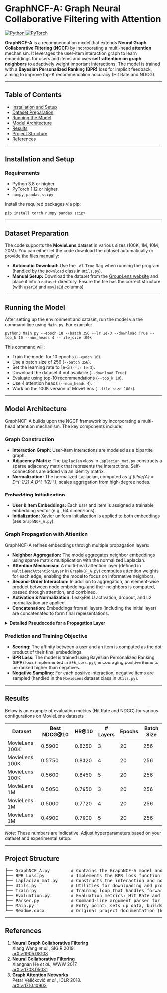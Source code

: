 <h1>GraphNCF-A: Graph Neural Collaborative Filtering with Attention</h1>

<p>
  <a href="https://www.python.org/">
    <img src="https://img.shields.io/badge/python-3.8+-blue.svg" alt="Python">
  </a>
  <a href="https://pytorch.org/">
    <img src="https://img.shields.io/badge/PyTorch-1.12+-orange.svg" alt="PyTorch">
  </a>
</p>

<p>
  <strong>GraphNCF-A</strong> is a recommendation model that extends <strong>Neural Graph Collaborative Filtering (NGCF)</strong> by incorporating a multi-head <strong>attention</strong> mechanism. It leverages the user-item interaction graph to learn embeddings for users and items and uses <strong>self-attention on graph neighbors</strong> to adaptively weight important interactions. The model is trained with a <strong>Bayesian Personalized Ranking (BPR)</strong> loss for implicit feedback, aiming to improve top-K recommendation accuracy (Hit Rate and NDCG).
</p>

<hr>

<h2>Table of Contents</h2>
<ul>
  <li><a href="#installation-and-setup">Installation and Setup</a></li>
  <li><a href="#dataset-preparation">Dataset Preparation</a></li>
  <li><a href="#running-the-model">Running the Model</a></li>
  <li><a href="#model-architecture">Model Architecture</a></li>
  <li><a href="#results">Results</a></li>
  <li><a href="#project-structure">Project Structure</a></li>
  <li><a href="#references">References</a></li>
</ul>

<hr>

<h2 id="installation-and-setup">Installation and Setup</h2>
<h3>Requirements</h3>
<ul>
  <li>Python 3.8 or higher</li>
  <li>PyTorch 1.12 or higher</li>
  <li><code>numpy</code>, <code>pandas</code>, <code>scipy</code></li>
</ul>

<p>Install the required packages via pip:</p>
<pre><code>pip install torch numpy pandas scipy</code></pre>

<hr>

<h2 id="dataset-preparation">Dataset Preparation</h2>
<p>The code supports the <strong>MovieLens</strong> dataset in various sizes (100K, 1M, 10M, 20M). You can either let the code download the dataset automatically or provide the files manually:</p>
<ul>
  <li>
    <strong>Automatic Download:</strong> Use the <code>-dl True</code> flag when running the program (handled by the <code>Download</code> class in <code>Utils.py</code>).
  </li>
  <li>
    <strong>Manual Setup:</strong> Download the dataset from the <a href="https://grouplens.org/datasets/movielens/">GroupLens website</a> and place it into a <code>dataset</code> directory. Ensure the file has the correct structure (with <code>userId</code> and <code>movieId</code> columns).
  </li>
</ul>

<hr>

<h2 id="running-the-model">Running the Model</h2>
<p>After setting up the environment and dataset, run the model via the command line using <code>Main.py</code>. For example:</p>
<pre><code>python3 Main.py --epoch 10 --batch 256 --lr 1e-3 --download True --top_k 10 --num_heads 4 --file_size 100k</code></pre>
<p>This command will:</p>
<ul>
  <li>Train the model for 10 epochs (<code>--epoch 10</code>).</li>
  <li>Use a batch size of 256 (<code>--batch 256</code>).</li>
  <li>Set the learning rate to 1e-3 (<code>--lr 1e-3</code>).</li>
  <li>Download the dataset if not available (<code>--download True</code>).</li>
  <li>Evaluate using top-10 recommendations (<code>--top_k 10</code>).</li>
  <li>Use 4 attention heads (<code>--num_heads 4</code>).</li>
  <li>Work on the 100K version of MovieLens (<code>--file_size 100k</code>).</li>
</ul>

<hr>

<h2 id="model-architecture">Model Architecture</h2>
<p>GraphNCF-A builds upon the NGCF framework by incorporating a multi-head attention mechanism. The key components include:</p>

<h3>Graph Construction</h3>
<ul>
  <li><strong>Interaction Graph:</strong> User-item interactions are modeled as a bipartite graph.</li>
  <li><strong>Adjacency Matrix:</strong> The <code>Laplacian</code> class in <code>Laplacian_mat.py</code> constructs a sparse adjacency matrix that represents the interactions. Self-connections are added via an identity matrix.</li>
  <li><strong>Normalization:</strong> The normalized Laplacian, computed as <em>\( \tilde{A} = D^{-1/2} A D^{-1/2} \)</em>, scales aggregation from high-degree nodes.
  </li>
</ul>

<h3>Embedding Initialization</h3>
<ul>
  <li><strong>User &amp; Item Embeddings:</strong> Each user and item is assigned a trainable embedding vector (e.g., 64 dimensions).</li>
  <li><strong>Initialization:</strong> Xavier uniform initialization is applied to both embeddings (see <code>GraphNCF_A.py</code>).</li>
</ul>

<h3>Graph Propagation with Attention</h3>
<p>GraphNCF-A refines embeddings through multiple propagation layers:</p>
<ul>
  <li><strong>Neighbor Aggregation:</strong> The model aggregates neighbor embeddings using sparse matrix multiplication with the normalized Laplacian.</li>
  <li><strong>Attention Mechanism:</strong> A multi-head attention layer (defined in <code>MultiHeadAttentionLayer</code> in <code>GraphNCF_A.py</code>) computes attention weights for each edge, enabling the model to focus on informative neighbors.</li>
  <li><strong>Second-Order Interaction:</strong> In addition to aggregation, an element-wise product between node embeddings and their neighbors is computed, passed through attention, and combined.</li>
  <li><strong>Activation &amp; Normalization:</strong> LeakyReLU activation, dropout, and L2 normalization are applied.</li>
  <li><strong>Concatenation:</strong> Embeddings from all layers (including the initial layer) are concatenated to form final representations.</li>
</ul>

<details>
  <summary><strong>Detailed Pseudocode for a Propagation Layer</strong></summary>
  <pre><code>
for layer in range(L): 
    # First message: Neighbor aggregation
    agg_neighbors = sparse_norm_adj @ prev_embedding
    agg_neighbors = attention_layer(agg_neighbors, edge_index)
    agg_neighbors = Linear_W1[layer](agg_neighbors)

    # Second message: Self-neighbor interaction (element-wise product)
    self_neighbor = prev_embedding * prev_embedding
    self_neighbor = sparse_norm_adj @ self_neighbor
    self_neighbor = attention_layer(self_neighbor, edge_index)
    self_neighbor = Linear_W2[layer](self_neighbor)

    # Combine and apply activation
    msg = agg_neighbors + self_neighbor 
    prev_embedding = LeakyReLU(msg)
    prev_embedding = Dropout(prev_embedding)
    prev_embedding = normalize(prev_embedding, p=2)
    all_layer_embeddings.append(prev_embedding)
  </code></pre>
</details>

<h3>Prediction and Training Objective</h3>
<ul>
  <li><strong>Scoring:</strong> The affinity between a user and an item is computed as the dot product of their final embeddings.</li>
  <li><strong>BPR Loss:</strong> The model is trained using Bayesian Personalized Ranking (BPR) loss (implemented in <code>BPR_Loss.py</code>), encouraging positive items to be ranked higher than negatives.</li>
  <li><strong>Negative Sampling:</strong> For each positive interaction, negative items are sampled (handled in the <code>MovieLens</code> dataset class in <code>Utils.py</code>).</li>
</ul>

<hr>

<h2 id="results">Results</h2>
<p>Below is an example of evaluation metrics (Hit Rate and NDCG) for various configurations on MovieLens datasets:</p>

<table>
  <thead>
    <tr>
      <th>Dataset</th>
      <th>Best NDCG@10</th>
      <th>HR@10</th>
      <th># Layers</th>
      <th>Epochs</th>
      <th>Batch Size</th>
    </tr>
  </thead>
  <tbody>
    <tr>
      <td>MovieLens 100K</td>
      <td>0.5900</td>
      <td>0.8250</td>
      <td>3</td>
      <td>20</td>
      <td>256</td>
    </tr>
    <tr>
      <td>MovieLens 100K</td>
      <td>0.5750</td>
      <td>0.8320</td>
      <td>4</td>
      <td>20</td>
      <td>256</td>
    </tr>
    <tr>
      <td>MovieLens 100K</td>
      <td>0.5600</td>
      <td>0.8450</td>
      <td>5</td>
      <td>20</td>
      <td>256</td>
    </tr>
    <tr>
      <td>MovieLens 1M</td>
      <td>0.5050</td>
      <td>0.7650</td>
      <td>3</td>
      <td>20</td>
      <td>256</td>
    </tr>
    <tr>
      <td>MovieLens 1M</td>
      <td>0.5000</td>
      <td>0.7720</td>
      <td>4</td>
      <td>20</td>
      <td>256</td>
    </tr>
    <tr>
      <td>MovieLens 1M</td>
      <td>0.4900</td>
      <td>0.7600</td>
      <td>5</td>
      <td>20</td>
      <td>256</td>
    </tr>
  </tbody>
</table>

<p><em>Note:</em> These numbers are indicative. Adjust hyperparameters based on your dataset and experimental setup.</p>

<hr>

<h2 id="project-structure">Project Structure</h2>
<pre>
├── GraphNCF_A.py        # Contains the GraphNCF-A model and multi-head attention implementation.
├── BPR_Loss.py          # Implements the BPR loss function with L1/L2 regularization.
├── Laplacian_mat.py     # Constructs the interaction and normalized Laplacian matrices.
├── Utils.py             # Utilities for downloading and processing the MovieLens dataset.
├── Train.py             # Training loop that handles forward/backward passes and model updates.
├── Evaluation.py        # Evaluation metrics: Hit Rate and NDCG for top-K recommendations.
├── Parser.py            # Command-line argument parser for configurable hyperparameters.
├── Main.py              # Entry point: sets up data, builds the model, and starts training.
└── Readme.docx          # Original project documentation (key instructions integrated here).
</pre>

<hr>

<h2 id="references">References</h2>
<ol>
  <li>
    <strong>Neural Graph Collaborative Filtering</strong><br>
    Xiang Wang <em>et al.</em>, SIGIR 2019.<br>
    <a href="https://arxiv.org/abs/1905.08108">arXiv:1905.08108</a>
  </li>
  <li>
    <strong>Neural Collaborative Filtering</strong><br>
    Xiangnan He <em>et al.</em>, WWW 2017.<br>
    <a href="https://arxiv.org/abs/1708.05031">arXiv:1708.05031</a>
  </li>
  <li>
    <strong>Graph Attention Networks</strong><br>
    Petar Veličković <em>et al.</em>, ICLR 2018.<br>
    <a href="https://arxiv.org/abs/1710.10903">arXiv:1710.10903</a>
  </li>
</ol>
